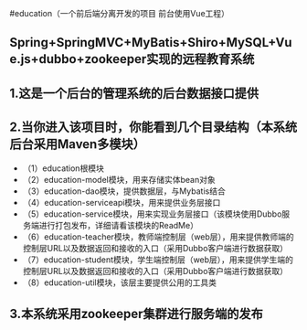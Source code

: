 #education（一个前后端分离开发的项目 前台使用Vue工程）
<div>
    <h2>
        Spring+SpringMVC+MyBatis+Shiro+MySQL+Vue.js+dubbo+zookeeper实现的远程教育系统
    </h2>
    <h2> 1.这是一个后台的管理系统的后台数据接口提供</h2>
</div>
<div>
    <h2>2.当你进入该项目时，你能看到几个目录结构（本系统后台采用Maven多模块）</h2>
    <ul>
        <li>（1）education根模块</li>
      	 <li>（2）education-model模块，用来存储实体bean对象</li>  
        <li>（3）education-dao模块，提供数据层，与Mybatis结合</li>
        <li>（4）education-serviceapi模块，用来提供业务层接口</li>
        <li>（5）education-service模块，用来实现业务层接口（该模块使用Dubbo服务端进行打包发布，详细请看该模块的ReadMe）</li>
         <li>（6）education-teacher模块，教师端控制层（web层），用来提供教师端的控制层URL以及数据返回和接收的入口（采用Dubbo客户端进行数据获取）</li>
      	 <li>（7）education-student模块，学生端控制层（web层），用来提供学生端的控制层URL以及数据返回和接收的入口（采用Dubbo客户端进行数据获取）</li>  
        <li>（8）education-util模块，该层主要提供公用的工具类</li>
    </ul>
    <h2>3.本系统采用zookeeper集群进行服务端的发布</h2>
</div>
